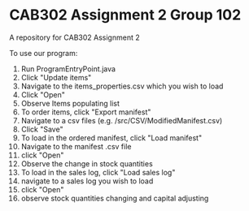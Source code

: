 # CAB302 Assignment 2 Group 102

A repository for CAB302 Assignment 2

To use our program:

1. Run ProgramEntryPoint.java
2. Click "Update items"
3. Navigate to the items_properties.csv which you wish to load
4. Click "Open"
5. Observe Items populating list
6. To order items, click "Export manifest"
7. Navigate to a csv files (e.g. /src/CSV/ModifiedManifest.csv)
8. Click "Save"
9. To load in the ordered manifest, click "Load manifest"
10. Navigate to the manifest .csv file
11. click "Open"
12. Observe the change in stock quantities
13. To load in the sales log, click "Load sales log"
14. navigate to a sales log you wish to load
15. click "Open"
16. observe stock quantities changing and capital adjusting